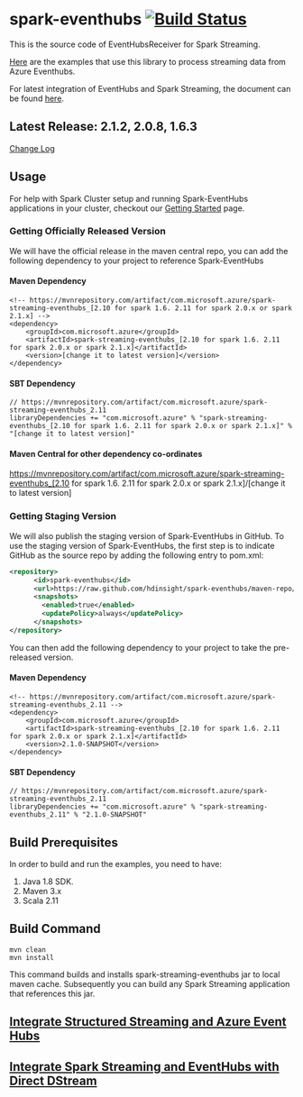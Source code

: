 # spark-eventhubs [![Build Status](https://travis-ci.org/hdinsight/spark-eventhubs.svg?branch=master)](https://travis-ci.org/hdinsight/spark-eventhubs)
This is the source code of EventHubsReceiver for Spark Streaming.

[Here](https://github.com/hdinsight/spark-eventhubs/tree/master/examples) are the examples that use this library to process streaming data from Azure Eventhubs.

For latest integration of EventHubs and Spark Streaming, the document can be found [here](docs/direct_stream.md).

## Latest Release: 2.1.2, 2.0.8, 1.6.3

[Change Log](docs/change_log.md)

## Usage
For help with Spark Cluster setup and running Spark-EventHubs applications in your cluster, checkout our [Getting Started](docs/getting_started.md) page.

### Getting Officially Released Version

We will have the official release in the maven central repo, you can add the following dependency to your project to reference Spark-EventHubs

#### Maven Dependency
    <!-- https://mvnrepository.com/artifact/com.microsoft.azure/spark-streaming-eventhubs_[2.10 for spark 1.6. 2.11 for spark 2.0.x or spark 2.1.x] -->
    <dependency>
        <groupId>com.microsoft.azure</groupId>
        <artifactId>spark-streaming-eventhubs_[2.10 for spark 1.6. 2.11 for spark 2.0.x or spark 2.1.x]</artifactId>
        <version>[change it to latest version]</version>
    </dependency>

#### SBT Dependency
    // https://mvnrepository.com/artifact/com.microsoft.azure/spark-streaming-eventhubs_2.11
    libraryDependencies += "com.microsoft.azure" % "spark-streaming-eventhubs_[2.10 for spark 1.6. 2.11 for spark 2.0.x or spark 2.1.x]" % "[change it to latest version]"

#### Maven Central for other dependency co-ordinates

https://mvnrepository.com/artifact/com.microsoft.azure/spark-streaming-eventhubs_[2.10 for spark 1.6. 2.11 for spark 2.0.x or spark 2.1.x]/[change it to latest version]

### Getting Staging Version

We will also publish the staging version of Spark-EventHubs in GitHub. To use the staging version of Spark-EventHubs, the first step is to indicate GitHub as the source repo by adding the following entry to pom.xml:

```xml
<repository>
      <id>spark-eventhubs</id>
      <url>https://raw.github.com/hdinsight/spark-eventhubs/maven-repo/</url>
      <snapshots>
        <enabled>true</enabled>
        <updatePolicy>always</updatePolicy>
      </snapshots>
</repository>
```

You can then add the following dependency to your project to take the pre-released version.

#### Maven Dependency
    <!-- https://mvnrepository.com/artifact/com.microsoft.azure/spark-streaming-eventhubs_2.11 -->
    <dependency>
        <groupId>com.microsoft.azure</groupId>
        <artifactId>spark-streaming-eventhubs_[2.10 for spark 1.6. 2.11 for spark 2.0.x or spark 2.1.x]</artifactId>
        <version>2.1.0-SNAPSHOT</version>
    </dependency>

#### SBT Dependency
    // https://mvnrepository.com/artifact/com.microsoft.azure/spark-streaming-eventhubs_2.11
    libraryDependencies += "com.microsoft.azure" % "spark-streaming-eventhubs_2.11" % "2.1.0-SNAPSHOT"

## Build Prerequisites

In order to build and run the examples, you need to have:

1. Java 1.8 SDK.
2. Maven 3.x
3. Scala 2.11

## Build Command
    mvn clean
    mvn install 
This command builds and installs spark-streaming-eventhubs jar to local maven cache. Subsequently you can build any Spark Streaming application that references this jar.

## [Integrate Structured Streaming and Azure Event Hubs](docs/ss.md)

## [Integrate Spark Streaming and EventHubs with Direct DStream](docs/direct_stream.md)

